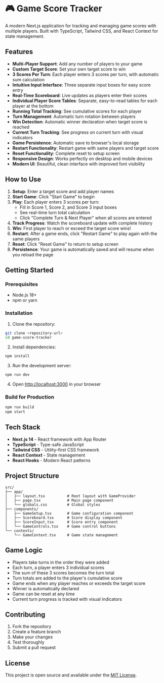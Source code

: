 # 🎮 Game Score Tracker

A modern Next.js application for tracking and managing game scores with multiple players. Built with TypeScript, Tailwind CSS, and React Context for state management.

## Features

- **Multi-Player Support**: Add any number of players to your game
- **Custom Target Score**: Set your own target score to win
- **3 Scores Per Turn**: Each player enters 3 scores per turn, with automatic sum calculation
- **Intuitive Input Interface**: Three separate input boxes for easy score entry
- **Real-Time Scoreboard**: Live updates as players enter their scores
- **Individual Player Score Tables**: Separate, easy-to-read tables for each player at the bottom
- **Running Total Tracking**: See cumulative scores for each player
- **Turn Management**: Automatic turn rotation between players
- **Win Detection**: Automatic winner declaration when target score is reached
- **Current Turn Tracking**: See progress on current turn with visual indicators
- **Game Persistence**: Automatic save to browser's local storage
- **Restart Functionality**: Restart game with same players and target score
- **Reset Functionality**: Complete reset to setup screen
- **Responsive Design**: Works perfectly on desktop and mobile devices
- **Modern UI**: Beautiful, clean interface with improved font visibility

## How to Use

1. **Setup**: Enter a target score and add player names
2. **Start Game**: Click "Start Game" to begin
3. **Play**: Each player enters 3 scores per turn:
   - Fill in Score 1, Score 2, and Score 3 input boxes
   - See real-time turn total calculation
   - Click "Complete Turn & Next Player" when all scores are entered
4. **Track Progress**: Watch the scoreboard update with complete history
5. **Win**: First player to reach or exceed the target score wins!
6. **Restart**: After a game ends, click "Restart Game" to play again with the same players
7. **Reset**: Click "Reset Game" to return to setup screen
8. **Persistence**: Your game is automatically saved and will resume when you reload the page

## Getting Started

### Prerequisites

- Node.js 18+
- npm or yarn

### Installation

1. Clone the repository:
```bash
git clone <repository-url>
cd game-score-tracker
```

2. Install dependencies:
```bash
npm install
```

3. Run the development server:
```bash
npm run dev
```

4. Open [http://localhost:3000](http://localhost:3000) in your browser

### Build for Production

```bash
npm run build
npm start
```

## Tech Stack

- **Next.js 14** - React framework with App Router
- **TypeScript** - Type-safe JavaScript
- **Tailwind CSS** - Utility-first CSS framework
- **React Context** - State management
- **React Hooks** - Modern React patterns

## Project Structure

```
src/
├── app/
│   ├── layout.tsx          # Root layout with GameProvider
│   ├── page.tsx            # Main page component
│   └── globals.css         # Global styles
├── components/
│   ├── GameSetup.tsx       # Game configuration component
│   ├── Scoreboard.tsx      # Score display component
│   ├── ScoreInput.tsx      # Score entry component
│   └── GameControls.tsx    # Game control buttons
└── contexts/
    └── GameContext.tsx     # Game state management
```

## Game Logic

- Players take turns in the order they were added
- Each turn, a player enters 3 individual scores
- The sum of these 3 scores becomes the turn total
- Turn totals are added to the player's cumulative score
- Game ends when any player reaches or exceeds the target score
- Winner is automatically declared
- Game can be reset at any time
- Current turn progress is tracked with visual indicators

## Contributing

1. Fork the repository
2. Create a feature branch
3. Make your changes
4. Test thoroughly
5. Submit a pull request

## License

This project is open source and available under the [MIT License](LICENSE).
